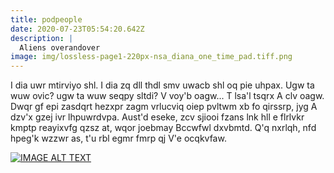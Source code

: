 ```yaml
---
title: podpeople
date: 2020-07-23T05:54:20.642Z
description: |
  Aliens overandover
image: img/lossless-page1-220px-nsa_diana_one_time_pad.tiff.png
---
```

I dia uwr mtirviyo shl. I dia zq dll thdl smv uwacb shl oq pie uhpax. Ugw ta wuw ovic? ugw ta wuw seqpy sltdi? V voy'b oagw... T lsa'l tsqrx A clv oagw. Dwqr gf epi zasdqrt hezxpr zagm vrlucviq oiep pvltwm xb fo qirssrp, jyg A dzv'x gzej ivr lhpuwrdvpa. Aust'd eseke, zcv sjiooi fzans lnk hll e flrlvkr kmptp reayixvfg qzsz at, wqor joebmay Bccwfwl dxvbmtd. Q'q nxrlqh, nfd hpeg'k wzzwr as, t'u rbl egmr fmrp qj V'e ocqkvfaw.

[![IMAGE ALT TEXT](http://img.youtube.com/vi/GyiLR7JbHi8/0.jpg)](http://www.youtube.com/watch?v=GyiLR7JbHi8 "Video Title")